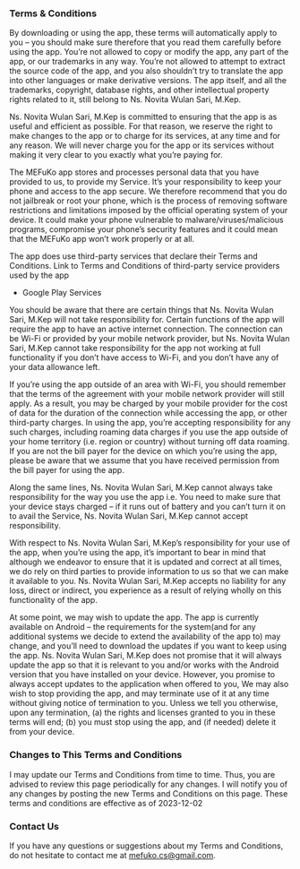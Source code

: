 ### Terms & Conditions

By downloading or using the app, these terms will automatically apply to you – you should make sure therefore that you read them carefully before using the app. You’re not allowed to copy or modify the app, any part of the app, or our trademarks in any way. You’re not allowed to attempt to extract the source code of the app, and you also shouldn’t try to translate the app into other languages or make derivative versions. The app itself, and all the trademarks, copyright, database rights, and other intellectual property rights related to it, still belong to Ns. Novita Wulan Sari, M.Kep.

Ns. Novita Wulan Sari, M.Kep is committed to ensuring that the app is as useful and efficient as possible. For that reason, we reserve the right to make changes to the app or to charge for its services, at any time and for any reason. We will never charge you for the app or its services without making it very clear to you exactly what you’re paying for.

The MEFuKo app stores and processes personal data that you have provided to us, to provide my Service. It’s your responsibility to keep your phone and access to the app secure. We therefore recommend that you do not jailbreak or root your phone, which is the process of removing software restrictions and limitations imposed by the official operating system of your device. It could make your phone vulnerable to malware/viruses/malicious programs, compromise your phone’s security features and it could mean that the MEFuKo app won’t work properly or at all.

The app does use third-party services that declare their Terms and Conditions. Link to Terms and Conditions of third-party service providers used by the app

- Google Play Services

You should be aware that there are certain things that Ns. Novita Wulan Sari, M.Kep will not take responsibility for. Certain functions of the app will require the app to have an active internet connection. The connection can be Wi-Fi or provided by your mobile network provider, but Ns. Novita Wulan Sari, M.Kep cannot take responsibility for the app not working at full functionality if you don’t have access to Wi-Fi, and you don’t have any of your data allowance left.

If you’re using the app outside of an area with Wi-Fi, you should remember that the terms of the agreement with your mobile network provider will still apply. As a result, you may be charged by your mobile provider for the cost of data for the duration of the connection while accessing the app, or other third-party charges. In using the app, you’re accepting responsibility for any such charges, including roaming data charges if you use the app outside of your home territory (i.e. region or country) without turning off data roaming. If you are not the bill payer for the device on which you’re using the app, please be aware that we assume that you have received permission from the bill payer for using the app.

Along the same lines, Ns. Novita Wulan Sari, M.Kep cannot always take responsibility for the way you use the app i.e. You need to make sure that your device stays charged – if it runs out of battery and you can’t turn it on to avail the Service, Ns. Novita Wulan Sari, M.Kep cannot accept responsibility.

With respect to Ns. Novita Wulan Sari, M.Kep’s responsibility for your use of the app, when you’re using the app, it’s important to bear in mind that although we endeavor to ensure that it is updated and correct at all times, we do rely on third parties to provide information to us so that we can make it available to you. Ns. Novita Wulan Sari, M.Kep accepts no liability for any loss, direct or indirect, you experience as a result of relying wholly on this functionality of the app.

At some point, we may wish to update the app. The app is currently available on Android – the requirements for the system(and for any additional systems we decide to extend the availability of the app to) may change, and you’ll need to download the updates if you want to keep using the app. Ns. Novita Wulan Sari, M.Kep does not promise that it will always update the app so that it is relevant to you and/or works with the Android version that you have installed on your device. However, you promise to always accept updates to the application when offered to you, We may also wish to stop providing the app, and may terminate use of it at any time without giving notice of termination to you. Unless we tell you otherwise, upon any termination, (a) the rights and licenses granted to you in these terms will end; (b) you must stop using the app, and (if needed) delete it from your device.

### Changes to This Terms and Conditions

I may update our Terms and Conditions from time to time. Thus, you are advised to review this page periodically for any changes. I will notify you of any changes by posting the new Terms and Conditions on this page.
These terms and conditions are effective as of 2023-12-02

### Contact Us

If you have any questions or suggestions about my Terms and Conditions, do not hesitate to contact me at mefuko.cs@gmail.com.
